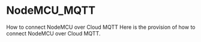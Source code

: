 # NodeMCU_MQTT
How to connect NodeMCU over Cloud MQTT
Here is the provision of how to connect NodeMCU over Cloud MQTT.
